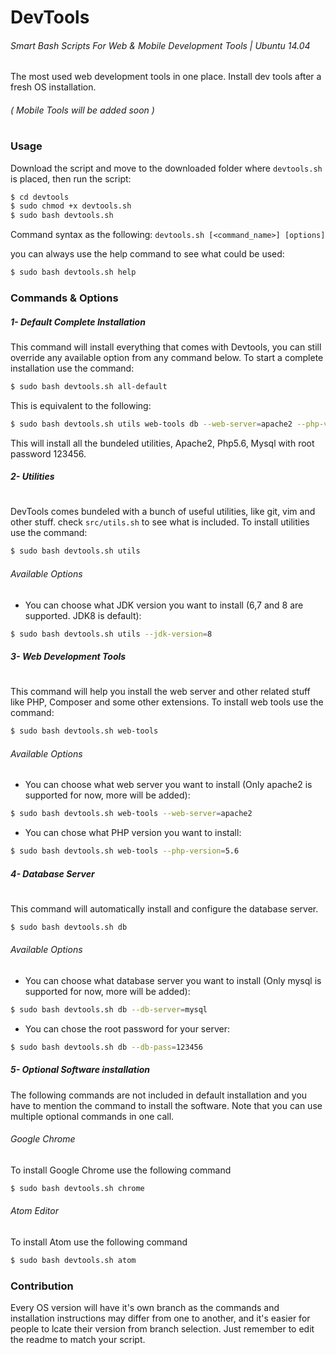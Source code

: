 # DevTools
###### Smart Bash Scripts For Web &amp; Mobile Development Tools | Ubuntu 14.04
The most used web development tools in one place. Install dev tools after a fresh OS installation.
###### ( Mobile Tools will be added soon )
#
### Usage
Download the script and move to the downloaded folder where `devtools.sh` is placed, then run the script:
```sh
$ cd devtools
$ sudo chmod +x devtools.sh
$ sudo bash devtools.sh
```
Command syntax as the following:
` devtools.sh [<command_name>] [options] `

you can always use the help command to see what could be used:
```sh
$ sudo bash devtools.sh help
```

### Commands &amp; Options
##### 1- Default Complete Installation
This command will install everything that comes with Devtools, you can still override any available option from any command below.
To start a complete installation use the command:
```sh
$ sudo bash devtools.sh all-default
```
This is equivalent to the following:
```sh
$ sudo bash devtools.sh utils web-tools db --web-server=apache2 --php-version=5.6 --db-server=mysql --db-pass=123456
```
This will install all the bundeled utilities, Apache2, Php5.6, Mysql with root password 123456.

##### 2- Utilities
#
DevTools comes bundeled with a bunch of useful utilities, like git, vim and other stuff. check ` src/utils.sh ` to see what is included.
To install utilities use the command:
```sh
$ sudo bash devtools.sh utils
```
###### Available Options
- You can choose what JDK version you want to install (6,7 and 8 are supported. JDK8 is default):
```sh
$ sudo bash devtools.sh utils --jdk-version=8
```

##### 3- Web Development Tools
#
This command will help you install the web server and other related stuff like PHP, Composer and some other extensions.
To install web tools use the command:
```sh
$ sudo bash devtools.sh web-tools
```
###### Available Options
- You can choose what web server you want to install (Only apache2 is supported for now, more will be added):
```sh
$ sudo bash devtools.sh web-tools --web-server=apache2
```
- You can chose what PHP version you want to install:
```sh
$ sudo bash devtools.sh web-tools --php-version=5.6
```
##### 4- Database Server
#
This command will automatically install and configure the database server.
```sh
$ sudo bash devtools.sh db
```
###### Available Options
- You can choose what database server you want to install (Only mysql is supported for now, more will be added):
```sh
$ sudo bash devtools.sh db --db-server=mysql
```
- You can chose the root password for your server:
```sh
$ sudo bash devtools.sh db --db-pass=123456
```
##### 5- Optional Software installation
The following commands are not included in default installation and you have to mention the command to install the software. Note that you can use multiple optional commands in one call.

###### Google Chrome
To install Google Chrome use the following command
```sh
$ sudo bash devtools.sh chrome
```

###### Atom Editor
To install Atom use the following command
```sh
$ sudo bash devtools.sh atom
```

### Contribution
Every OS version will have it's own branch as the commands and installation instructions may differ from one to another, and it's easier for people to lcate their version from branch selection. Just remember to edit the readme to match your script.

